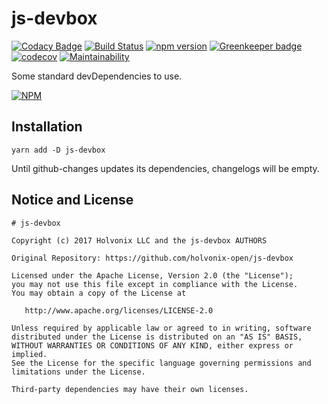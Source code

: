 # js-devbox

[![Codacy Badge](https://api.codacy.com/project/badge/Grade/b434d7b631ed430ba888452af9f535c4)](https://www.codacy.com/app/holvonix-bot/js-devbox?utm_source=github.com&utm_medium=referral&utm_content=holvonix-open/js-devbox&utm_campaign=badger)
[![Build Status](https://travis-ci.org/holvonix-open/js-devbox.svg?branch=master)](https://travis-ci.org/holvonix-open/js-devbox)
[![npm version](https://badge.fury.io/js/js-devbox.svg)](https://badge.fury.io/js/js-devbox)
[![Greenkeeper badge](https://badges.greenkeeper.io/holvonix-open/js-devbox.svg)](https://greenkeeper.io/)
[![codecov](https://codecov.io/gh/holvonix-open/js-devbox/branch/master/graph/badge.svg)](https://codecov.io/gh/holvonix-open/js-devbox)
[![Maintainability](https://api.codeclimate.com/v1/badges/b45686c161a2bb783891/maintainability)](https://codeclimate.com/github/holvonix-open/js-devbox/maintainability)

Some standard devDependencies to use.

[![NPM](https://nodei.co/npm/js-devbox.png?compact=true)](https://nodei.co/npm/js-devbox/)

## Installation

`yarn add -D js-devbox`

Until github-changes updates its dependencies, changelogs will be empty.

## Notice and License

```
# js-devbox

Copyright (c) 2017 Holvonix LLC and the js-devbox AUTHORS

Original Repository: https://github.com/holvonix-open/js-devbox

Licensed under the Apache License, Version 2.0 (the "License");
you may not use this file except in compliance with the License.
You may obtain a copy of the License at

   http://www.apache.org/licenses/LICENSE-2.0

Unless required by applicable law or agreed to in writing, software
distributed under the License is distributed on an "AS IS" BASIS,
WITHOUT WARRANTIES OR CONDITIONS OF ANY KIND, either express or implied.
See the License for the specific language governing permissions and
limitations under the License.

Third-party dependencies may have their own licenses.
```
